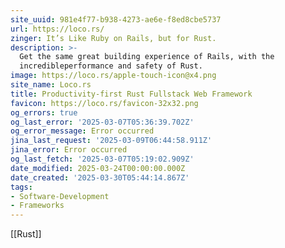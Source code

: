 ```yaml
---
site_uuid: 981e4f77-b938-4273-ae6e-f8ed8cbe5737
url: https://loco.rs/
zinger: It’s Like Ruby on Rails, but for Rust.
description: >-
  Get the same great building experience of Rails, with the
  incredibleperformance and safety of Rust.
image: https://loco.rs/apple-touch-icon@x4.png
site_name: Loco.rs
title: Productivity-first Rust Fullstack Web Framework
favicon: https://loco.rs/favicon-32x32.png
og_errors: true
og_last_error: '2025-03-07T05:36:39.702Z'
og_error_message: Error occurred
jina_last_request: '2025-03-09T06:44:58.911Z'
jina_error: Error occurred
og_last_fetch: '2025-03-07T05:19:02.909Z'
date_modified: 2025-03-24T00:00:00.000Z
date_created: '2025-03-30T05:44:14.867Z'
tags:
- Software-Development
- Frameworks
---
```











[[Rust]]

